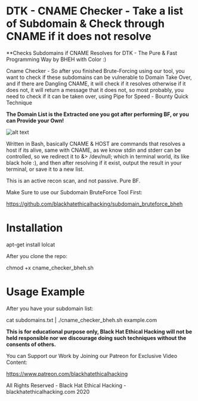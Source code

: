 # DTK - CNAME Checker - Take a list of Subdomain & Check through CNAME if it does not resolve

**Checks Subdomains if CNAME Resolves for DTK - The Pure & Fast Programming Way by BHEH with Color :)

Cname Checker - So after you finished Brute-Forcing using our tool, you want to check if these subdomains can be vulnerable to Domain Take Over,
and if there are Dangling CNAME, it will check if it resolves otherwise if it does not, it will return a message that it does not, so most probably,
you need to check if it can be taken over, using Pipe for Speed - Bounty Quick Technique

**The Domain List is the Extracted one you got after performing BF, or you can Provide your Own!**

![alt text](https://imgur.com/ryCRSZ9.png)

Written in Bash, basically CNAME & HOST are commands that resolves a host if its alive, same with CNAME, as we know stdin and stderr can be controlled, 
so we redirect it to &> /dev/null; which in terminal world, its like black hole :), and then after resolving if it exist, output the result in your terminal, 
or save it to a new list.

This is an active recon scan, and not passive. Pure BF.

Make Sure to use our Subdomain BruteForce Tool First:

https://github.com/blackhatethicalhacking/subdomain_bruteforce_bheh

# Installation

apt-get install lolcat

After you clone the repo:

chmod +x cname_checker_bheh.sh

# Usage Example 

After you have your subdomain list:

cat subdomains.txt | ./cname_checker_bheh.sh example.com

**This is for educational purpose only, Black Hat Ethical Hacking will not be held responsible nor we discourage doing such techniques without the consents of others.**

You can Support our Work by Joining our Patreon for Exclusive Video Content:

https://www.patreon.com/blackhatethicalhacking

All Rights Reserved - Black Hat Ethical Hacking - blackhatethicalhacking.com 2020
